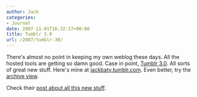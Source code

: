 ```yaml
---
author: Jack
categories:
- Journal
date: 2007-11-01T16:32:17+00:00
title: Tumblr 3.0
url: /2007/tumblr-30/
---
```


There's almost no point in keeping my own weblog these days. All the hosted tools are getting so damn good. Case in point, [Tumblr 3.0][1]. All sorts of great new stuff. Here's mine at [jackbaty.tumblr.com][2]. Even better, try the [archive view][3]. 

Check their [post about all this new stuff][4].

 [1]: http://www.tumblr.com
 [2]: http://jackbaty.tumblr.com/
 [3]: http://jackbaty.tumblr.com/archive
 [4]: http://blog.davidville.com/2007/11/01/tumblr-3/
